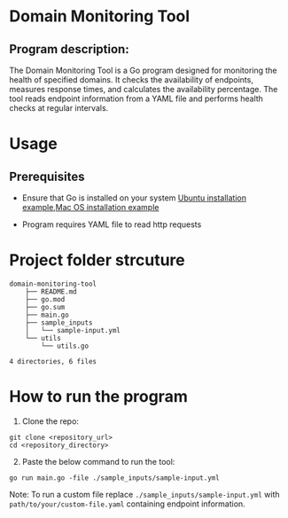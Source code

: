 # Domain Monitoring Tool

## Program description:
The Domain Monitoring Tool is a Go program designed for monitoring the health of specified domains. It checks the availability of endpoints, measures response times, and calculates the availability percentage. The tool reads endpoint information from a YAML file and performs health checks at regular intervals.

# Usage
## Prerequisites
- Ensure that Go is installed on your system  [Ubuntu installation example](https://www.digitalocean.com/community/tutorials/how-to-install-go-on-ubuntu-20-04),[Mac OS installation example](https://www.digitalocean.com/community/tutorials/how-to-install-go-and-set-up-a-local-programming-environment-on-macos)

- Program requires YAML file to read http requests

# Project folder strcuture
```
domain-monitoring-tool
    ├── README.md
    ├── go.mod
    ├── go.sum
    ├── main.go
    ├── sample_inputs
    │   └── sample-input.yml
    └── utils
        └── utils.go

4 directories, 6 files
```

# How to run the program
1. Clone the repo:
```
git clone <repository_url>
cd <repository_directory>
```
2. Paste the below command to run the tool:
```
go run main.go -file ./sample_inputs/sample-input.yml
```


Note: To run a custom file replace `./sample_inputs/sample-input.yml` with `path/to/your/custom-file.yaml` containing endpoint information.
